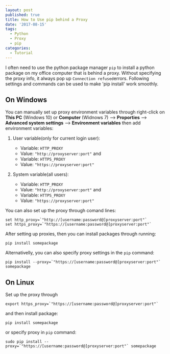 ```yaml
---
layout: post
published: true
title: How to Use pip behind a Proxy
date: '2017-08-15'
tags:
  - Python
  - Proxy
  - pip
categories:
  - Tutorial
---
```

I often need to use the python package manager `pip` to install a python package on my office computer that is behind a proxy. Without specifying the proxy info, it always pop up `Connection refused`errors. Following settings and commands can be used to make 'pip install' work smoothly.
<!--more-->

## On Windows
You can manually set up proxy environment variables through right-click on **This PC** (Windows 10) or **Computer** (Widnows 7) --> **Proporties** --> **Advanced system settings** --> **Environment variables** then add environment variables:

1. User variable(only for current login user):

    - Variable: `HTTP_PROXY`
    - Value: `"http://proxyserver:port"`
   and 
    - Variable: `HTTPS_PROXY`
    - Value: `"https://proxyserver:port"`
2. System variable(all users):

    - Variable: `HTTP_PROXY`
    - Value: `"http://proxyserver:port"`
   and 
    - Variable: `HTTPS_PROXY`
    - Value: `"https://proxyserver:port"`

You can also set up the proxy through comand lines:

~~~
set http_proxy=`"http://[username:password@]proxyserver:port"`
set https_proxy=`"https://[username:password@]proxyserver:port"`
~~~

After setting up proxies, then you can install packages through running:
~~~
pip install somepackage
~~~

Alternativelly, you can also specify proxy settings in the `pip` command:

~~~
pip install --proxy=`"https://[username:password@]proxyserver:port"` somepackage
~~~

## On Linux
Set up the proxy through

~~~
export https_proxy=`"https://[username:password@]proxyserver:port"`
~~~

and then install package:

~~~
pip install somepackage
~~~

or specify proxy in `pip` command:

~~~
sudo pip install --proxy=`"https://[username:password@]proxyserver:port"` somepackage
~~~
